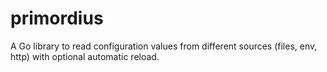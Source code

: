 # primordius
A Go library to read configuration values from different sources (files, env, http) with optional automatic reload.
